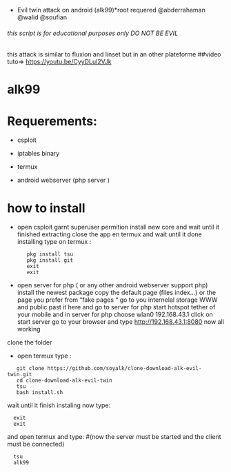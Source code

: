 ﻿   - Evil twin attack on android (alk99)*root requered
@abderrahaman @walid @soufian


###### this script is for educational purposes only DO NOT BE EVIL
this attack is similar to fluxion and linset but in an other plateforme
##video tuto=> https://youtu.be/CyyDLul2VJk

# alk99


# Requerements:
- csploit

- iptables binary

- termux

 - android webserver (php server )


# how to install 


- open csploit garnt superuser permition  install new core and wait until it finished extracting close the app 
en termux and wait until it done installing 
type on termux :
     ```
        pkg install tsu
        pkg install git
        exit
        exit
     ```
- open server for php ( or any other android webserver support php)
 install the newest package
  copy the default page (files index...) or the page you prefer from “fake pages “ go to you internelal storage WWW and public past it here and go to server for php start hotspot tether of your mobile and in server for php choose wlan0  192.168.43.1 click on start server 
go to your browser and type http://192.168.43.1:8080
now all working

clone the folder
- open termux  type :  
```
   git clone https://github.com/soyalk/clone-download-alk-evil-twin.git
   cd clone-download-alk-evil-twin
   tsu
   bash install.sh
```

wait until it finish instaling
now type:
```
  exit
  exit
```
and open termux and type:   #(now the server must be started and the client must be connected)
```
  tsu
  alk99 
```   




